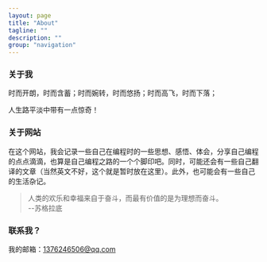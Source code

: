 ```yaml
---
layout: page
title: "About"
tagline: ""
description: ""
group: "navigation"
---
```


### 关于我

时而开朗，时而含蓄；时而婉转，时而悠扬；时而高飞，时而下落；

人生路平淡中带有一点惊奇！

### 关于网站

在这个网站，我会记录一些自己在编程时的一些思想、感悟、体会，分享自己编程的点点滴滴，也算是自己编程之路的一个个脚印吧。同时，可能还会有一些自己翻译的文章（当然英文不好，这个就是暂时放在这里）。此外，也可能会有一些自己的生活杂记。

> 人类的欢乐和幸福来自于奋斗，而最有价值的是为理想而奋斗。   
											--苏格拉底

### 联系我？

我的邮箱：1376246506@qq.com
